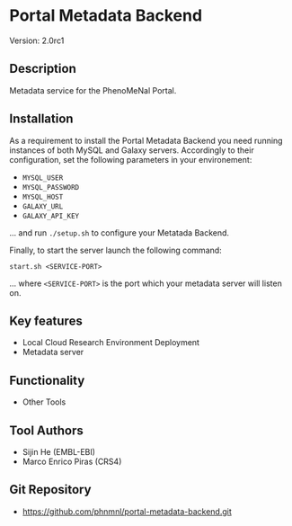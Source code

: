 # Portal Metadata Backend

Version: 2.0rc1

## Description

Metadata service for the PhenoMeNal Portal.


## Installation

As a requirement to install the Portal Metadata Backend you need running instances of both MySQL and Galaxy servers. 
Accordingly to their configuration, set the following parameters in your environement:

* `MYSQL_USER`
* `MYSQL_PASSWORD`
* `MYSQL_HOST`
* `GALAXY_URL`
* `GALAXY_API_KEY`

... and run `./setup.sh` to configure your Metatada Backend.

Finally, to start the server launch the following command:

```
start.sh <SERVICE-PORT>
```

... where `<SERVICE-PORT>` is the port which your metadata server will listen on.


## Key features

- Local Cloud Research Environment Deployment
- Metadata server

## Functionality

- Other Tools


## Tool Authors

- Sijin He (EMBL-EBI)
- Marco Enrico Piras (CRS4)


## Git Repository

- https://github.com/phnmnl/portal-metadata-backend.git